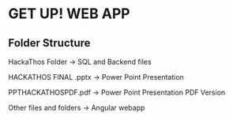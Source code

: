 # GET UP! WEB APP

## Folder Structure
HackaThos Folder -> SQL and Backend files

HACKATHOS FINAL .pptx -> Power Point Presentation

PPTHACKATHOSPDF.pdf -> Power Point Presentation PDF Version

Other files and folders -> Angular webapp
